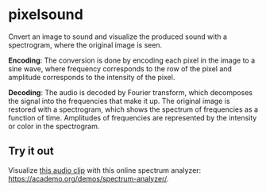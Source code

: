 # pixelsound

Cnvert an image to sound and visualize the produced sound with a spectrogram, where the original image is seen.

**Encoding**:
The conversion is done by encoding each pixel in the image to a sine wave, where frequency corresponds to the row of the pixel and amplitude corresponds to the intensity of the pixel.

**Decoding**:
The audio is decoded by Fourier transform, which decomposes the signal into the frequencies that make it up. The original image is restored with a spectrogram, which shows the spectrum of frequencies as a function of time. Amplitudes of frequencies are represented by the intensity or color in the spectrogram.

## Try it out

Visualize [this audio clip](data/im.wav) with this online spectrum analyzer: https://academo.org/demos/spectrum-analyzer/.
